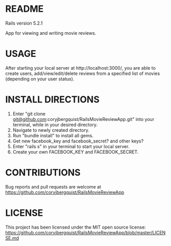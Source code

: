 # README

Rails version 5.2.1

App for viewing and writing movie reviews.

# USAGE

After starting your local server at http://localhost:3000/, you are able to create users, add/view/edit/delete reviews from a specified list of movies (depending on your user status).

# INSTALL DIRECTIONS

1. Enter "git clone git@github.com:coryjbergquist/RailsMovieReviewApp.git" into your terminal, while in your desired directory.
2. Navigate to newly created directory.
3. Run "bundle install" to install all gems.
4. Get new facebook_key and facebook_secret? and other keys?
5. Enter "rails s" in your terminal to start your local server.
6. Create your own FACEBOOK_KEY and FACEBOOK_SECRET.

# CONTRIBUTIONS

Bug reports and pull requests are welcome at https://github.com/coryjbergquist/RailsMovieReviewApp

# LICENSE

 This project has been licensed under the MIT open source license:
 https://github.com/coryjbergquist/RailsMovieReviewApp/blob/master/LICENSE.md
